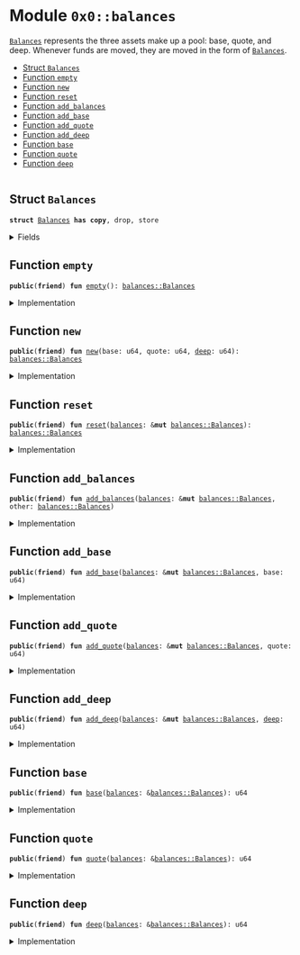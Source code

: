 
<a name="0x0_balances"></a>

# Module `0x0::balances`

<code><a href="balances.md#0x0_balances_Balances">Balances</a></code> represents the three assets make up a pool: base, quote, and deep.
Whenever funds are moved, they are moved in the form of <code><a href="balances.md#0x0_balances_Balances">Balances</a></code>.


-  [Struct `Balances`](#0x0_balances_Balances)
-  [Function `empty`](#0x0_balances_empty)
-  [Function `new`](#0x0_balances_new)
-  [Function `reset`](#0x0_balances_reset)
-  [Function `add_balances`](#0x0_balances_add_balances)
-  [Function `add_base`](#0x0_balances_add_base)
-  [Function `add_quote`](#0x0_balances_add_quote)
-  [Function `add_deep`](#0x0_balances_add_deep)
-  [Function `base`](#0x0_balances_base)
-  [Function `quote`](#0x0_balances_quote)
-  [Function `deep`](#0x0_balances_deep)


<pre><code></code></pre>



<a name="0x0_balances_Balances"></a>

## Struct `Balances`



<pre><code><b>struct</b> <a href="balances.md#0x0_balances_Balances">Balances</a> <b>has</b> <b>copy</b>, drop, store
</code></pre>



<details>
<summary>Fields</summary>


<dl>
<dt>
<code>base: u64</code>
</dt>
<dd>

</dd>
<dt>
<code>quote: u64</code>
</dt>
<dd>

</dd>
<dt>
<code><a href="dependencies/token/deep.md#0x36dbef866a1d62bf7328989a10fb2f07d769f4ee587c0de4a0a256e57e0a58a8_deep">deep</a>: u64</code>
</dt>
<dd>

</dd>
</dl>


</details>

<a name="0x0_balances_empty"></a>

## Function `empty`



<pre><code><b>public</b>(<b>friend</b>) <b>fun</b> <a href="balances.md#0x0_balances_empty">empty</a>(): <a href="balances.md#0x0_balances_Balances">balances::Balances</a>
</code></pre>



<details>
<summary>Implementation</summary>


<pre><code><b>public</b>(package) <b>fun</b> <a href="balances.md#0x0_balances_empty">empty</a>(): <a href="balances.md#0x0_balances_Balances">Balances</a> {
    <a href="balances.md#0x0_balances_Balances">Balances</a> {
        base: 0,
        quote: 0,
        <a href="dependencies/token/deep.md#0x36dbef866a1d62bf7328989a10fb2f07d769f4ee587c0de4a0a256e57e0a58a8_deep">deep</a>: 0,
    }
}
</code></pre>



</details>

<a name="0x0_balances_new"></a>

## Function `new`



<pre><code><b>public</b>(<b>friend</b>) <b>fun</b> <a href="balances.md#0x0_balances_new">new</a>(base: u64, quote: u64, <a href="dependencies/token/deep.md#0x36dbef866a1d62bf7328989a10fb2f07d769f4ee587c0de4a0a256e57e0a58a8_deep">deep</a>: u64): <a href="balances.md#0x0_balances_Balances">balances::Balances</a>
</code></pre>



<details>
<summary>Implementation</summary>


<pre><code><b>public</b>(package) <b>fun</b> <a href="balances.md#0x0_balances_new">new</a>(base: u64, quote: u64, <a href="dependencies/token/deep.md#0x36dbef866a1d62bf7328989a10fb2f07d769f4ee587c0de4a0a256e57e0a58a8_deep">deep</a>: u64): <a href="balances.md#0x0_balances_Balances">Balances</a> {
    <a href="balances.md#0x0_balances_Balances">Balances</a> {
        base: base,
        quote: quote,
        <a href="dependencies/token/deep.md#0x36dbef866a1d62bf7328989a10fb2f07d769f4ee587c0de4a0a256e57e0a58a8_deep">deep</a>: <a href="dependencies/token/deep.md#0x36dbef866a1d62bf7328989a10fb2f07d769f4ee587c0de4a0a256e57e0a58a8_deep">deep</a>,
    }
}
</code></pre>



</details>

<a name="0x0_balances_reset"></a>

## Function `reset`



<pre><code><b>public</b>(<b>friend</b>) <b>fun</b> <a href="balances.md#0x0_balances_reset">reset</a>(<a href="balances.md#0x0_balances">balances</a>: &<b>mut</b> <a href="balances.md#0x0_balances_Balances">balances::Balances</a>): <a href="balances.md#0x0_balances_Balances">balances::Balances</a>
</code></pre>



<details>
<summary>Implementation</summary>


<pre><code><b>public</b>(package) <b>fun</b> <a href="balances.md#0x0_balances_reset">reset</a>(<a href="balances.md#0x0_balances">balances</a>: &<b>mut</b> <a href="balances.md#0x0_balances_Balances">Balances</a>): <a href="balances.md#0x0_balances_Balances">Balances</a> {
    <b>let</b> <b>old</b> = *<a href="balances.md#0x0_balances">balances</a>;
    <a href="balances.md#0x0_balances">balances</a>.base = 0;
    <a href="balances.md#0x0_balances">balances</a>.quote = 0;
    <a href="balances.md#0x0_balances">balances</a>.<a href="dependencies/token/deep.md#0x36dbef866a1d62bf7328989a10fb2f07d769f4ee587c0de4a0a256e57e0a58a8_deep">deep</a> = 0;

    <b>old</b>
}
</code></pre>



</details>

<a name="0x0_balances_add_balances"></a>

## Function `add_balances`



<pre><code><b>public</b>(<b>friend</b>) <b>fun</b> <a href="balances.md#0x0_balances_add_balances">add_balances</a>(<a href="balances.md#0x0_balances">balances</a>: &<b>mut</b> <a href="balances.md#0x0_balances_Balances">balances::Balances</a>, other: <a href="balances.md#0x0_balances_Balances">balances::Balances</a>)
</code></pre>



<details>
<summary>Implementation</summary>


<pre><code><b>public</b>(package) <b>fun</b> <a href="balances.md#0x0_balances_add_balances">add_balances</a>(<a href="balances.md#0x0_balances">balances</a>: &<b>mut</b> <a href="balances.md#0x0_balances_Balances">Balances</a>, other: <a href="balances.md#0x0_balances_Balances">Balances</a>) {
    <a href="balances.md#0x0_balances">balances</a>.base = <a href="balances.md#0x0_balances">balances</a>.base + other.base;
    <a href="balances.md#0x0_balances">balances</a>.quote = <a href="balances.md#0x0_balances">balances</a>.quote + other.quote;
    <a href="balances.md#0x0_balances">balances</a>.<a href="dependencies/token/deep.md#0x36dbef866a1d62bf7328989a10fb2f07d769f4ee587c0de4a0a256e57e0a58a8_deep">deep</a> = <a href="balances.md#0x0_balances">balances</a>.<a href="dependencies/token/deep.md#0x36dbef866a1d62bf7328989a10fb2f07d769f4ee587c0de4a0a256e57e0a58a8_deep">deep</a> + other.<a href="dependencies/token/deep.md#0x36dbef866a1d62bf7328989a10fb2f07d769f4ee587c0de4a0a256e57e0a58a8_deep">deep</a>;
}
</code></pre>



</details>

<a name="0x0_balances_add_base"></a>

## Function `add_base`



<pre><code><b>public</b>(<b>friend</b>) <b>fun</b> <a href="balances.md#0x0_balances_add_base">add_base</a>(<a href="balances.md#0x0_balances">balances</a>: &<b>mut</b> <a href="balances.md#0x0_balances_Balances">balances::Balances</a>, base: u64)
</code></pre>



<details>
<summary>Implementation</summary>


<pre><code><b>public</b>(package) <b>fun</b> <a href="balances.md#0x0_balances_add_base">add_base</a>(<a href="balances.md#0x0_balances">balances</a>: &<b>mut</b> <a href="balances.md#0x0_balances_Balances">Balances</a>, base: u64) {
    <a href="balances.md#0x0_balances">balances</a>.base = <a href="balances.md#0x0_balances">balances</a>.base + base;
}
</code></pre>



</details>

<a name="0x0_balances_add_quote"></a>

## Function `add_quote`



<pre><code><b>public</b>(<b>friend</b>) <b>fun</b> <a href="balances.md#0x0_balances_add_quote">add_quote</a>(<a href="balances.md#0x0_balances">balances</a>: &<b>mut</b> <a href="balances.md#0x0_balances_Balances">balances::Balances</a>, quote: u64)
</code></pre>



<details>
<summary>Implementation</summary>


<pre><code><b>public</b>(package) <b>fun</b> <a href="balances.md#0x0_balances_add_quote">add_quote</a>(<a href="balances.md#0x0_balances">balances</a>: &<b>mut</b> <a href="balances.md#0x0_balances_Balances">Balances</a>, quote: u64) {
    <a href="balances.md#0x0_balances">balances</a>.quote = <a href="balances.md#0x0_balances">balances</a>.quote + quote;
}
</code></pre>



</details>

<a name="0x0_balances_add_deep"></a>

## Function `add_deep`



<pre><code><b>public</b>(<b>friend</b>) <b>fun</b> <a href="balances.md#0x0_balances_add_deep">add_deep</a>(<a href="balances.md#0x0_balances">balances</a>: &<b>mut</b> <a href="balances.md#0x0_balances_Balances">balances::Balances</a>, <a href="dependencies/token/deep.md#0x36dbef866a1d62bf7328989a10fb2f07d769f4ee587c0de4a0a256e57e0a58a8_deep">deep</a>: u64)
</code></pre>



<details>
<summary>Implementation</summary>


<pre><code><b>public</b>(package) <b>fun</b> <a href="balances.md#0x0_balances_add_deep">add_deep</a>(<a href="balances.md#0x0_balances">balances</a>: &<b>mut</b> <a href="balances.md#0x0_balances_Balances">Balances</a>, <a href="dependencies/token/deep.md#0x36dbef866a1d62bf7328989a10fb2f07d769f4ee587c0de4a0a256e57e0a58a8_deep">deep</a>: u64) {
    <a href="balances.md#0x0_balances">balances</a>.<a href="dependencies/token/deep.md#0x36dbef866a1d62bf7328989a10fb2f07d769f4ee587c0de4a0a256e57e0a58a8_deep">deep</a> = <a href="balances.md#0x0_balances">balances</a>.<a href="dependencies/token/deep.md#0x36dbef866a1d62bf7328989a10fb2f07d769f4ee587c0de4a0a256e57e0a58a8_deep">deep</a> + <a href="dependencies/token/deep.md#0x36dbef866a1d62bf7328989a10fb2f07d769f4ee587c0de4a0a256e57e0a58a8_deep">deep</a>;
}
</code></pre>



</details>

<a name="0x0_balances_base"></a>

## Function `base`



<pre><code><b>public</b>(<b>friend</b>) <b>fun</b> <a href="balances.md#0x0_balances_base">base</a>(<a href="balances.md#0x0_balances">balances</a>: &<a href="balances.md#0x0_balances_Balances">balances::Balances</a>): u64
</code></pre>



<details>
<summary>Implementation</summary>


<pre><code><b>public</b>(package) <b>fun</b> <a href="balances.md#0x0_balances_base">base</a>(<a href="balances.md#0x0_balances">balances</a>: &<a href="balances.md#0x0_balances_Balances">Balances</a>): u64 {
    <a href="balances.md#0x0_balances">balances</a>.base
}
</code></pre>



</details>

<a name="0x0_balances_quote"></a>

## Function `quote`



<pre><code><b>public</b>(<b>friend</b>) <b>fun</b> <a href="balances.md#0x0_balances_quote">quote</a>(<a href="balances.md#0x0_balances">balances</a>: &<a href="balances.md#0x0_balances_Balances">balances::Balances</a>): u64
</code></pre>



<details>
<summary>Implementation</summary>


<pre><code><b>public</b>(package) <b>fun</b> <a href="balances.md#0x0_balances_quote">quote</a>(<a href="balances.md#0x0_balances">balances</a>: &<a href="balances.md#0x0_balances_Balances">Balances</a>): u64 {
    <a href="balances.md#0x0_balances">balances</a>.quote
}
</code></pre>



</details>

<a name="0x0_balances_deep"></a>

## Function `deep`



<pre><code><b>public</b>(<b>friend</b>) <b>fun</b> <a href="dependencies/token/deep.md#0x36dbef866a1d62bf7328989a10fb2f07d769f4ee587c0de4a0a256e57e0a58a8_deep">deep</a>(<a href="balances.md#0x0_balances">balances</a>: &<a href="balances.md#0x0_balances_Balances">balances::Balances</a>): u64
</code></pre>



<details>
<summary>Implementation</summary>


<pre><code><b>public</b>(package) <b>fun</b> <a href="dependencies/token/deep.md#0x36dbef866a1d62bf7328989a10fb2f07d769f4ee587c0de4a0a256e57e0a58a8_deep">deep</a>(<a href="balances.md#0x0_balances">balances</a>: &<a href="balances.md#0x0_balances_Balances">Balances</a>): u64 {
    <a href="balances.md#0x0_balances">balances</a>.<a href="dependencies/token/deep.md#0x36dbef866a1d62bf7328989a10fb2f07d769f4ee587c0de4a0a256e57e0a58a8_deep">deep</a>
}
</code></pre>



</details>
